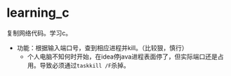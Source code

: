 # learning_c
复制网络代码。学习c。
- 功能：根据输入端口号，查到相应进程并kill。（比较狠，慎行）
  - 个人电脑不知何时开始，在idea停java进程表面停了，但实际端口还是占用。导致必须通过`taskkill /F`杀掉。
